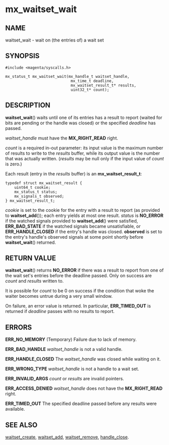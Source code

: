 # mx_waitset_wait

## NAME

waitset_wait - wait on (the entries of) a wait set

## SYNOPSIS

```
#include <magenta/syscalls.h>

mx_status_t mx_waitset_wait(mx_handle_t waitset_handle,
                             mx_time_t deadline,
                             mx_waitset_result_t* results,
                             uint32_t* count);
```

## DESCRIPTION

**waitset_wait**() waits until one of its entries has a result to report
(waited for bits are pending or the handle was closed) or the specified
*deadline* has passed.

*waitset_handle* must have the **MX_RIGHT_READ** right.

*count* is a required in-out parameter: its input value is the maximum
number of results to write to the *results* buffer, while its output value is
the number that was actually written. (*results* may be null only if the input
value of *count* is zero.)

Each result (entry in the *results* buffer) is an **mx_waitset_result_t**:
```
typedef struct mx_waitset_result {
    uint64_t cookie;
    mx_status_t status;
    mx_signals_t observed;
} mx_waitset_result_t;
```
*cookie* is set to the cookie for the entry with a result to report (as provided
to **waitset_add**()); each entry yields at most one result. *status* is
**NO_ERROR** if the watched signals provided to **waitset_add**() were
satisfied, **ERR_BAD_STATE** if the watched signals became unsatisfiable, or
**ERR_HANDLE_CLOSED** if the entry's handle was closed. **observed** is set
to the entry's handle's observed signals at some point shortly before
**waitset_wait**() returned.

## RETURN VALUE

**waitset_wait**() returns **NO_ERROR** if there was a result
to report from one of the wait set's entries before the deadline passed. Only on
success are *count* and *results* written to.

It is possible for *count* to be 0 on success if the condition that woke the
waiter becomes untrue during a very small window.

On failure, an error value is returned. In particular, **ERR_TIMED_OUT** is
returned if *deadline* passes with no results to report.

## ERRORS

**ERR_NO_MEMORY**  (Temporary) Failure due to lack of memory.

**ERR_BAD_HANDLE**  *waitset_handle* is not a valid handle.

**ERR_HANDLE_CLOSED** The *waitset_handle* was closed while waiting on it.

**ERR_WRONG_TYPE**  *waitset_handle* is not a handle to a wait set.

**ERR_INVALID_ARGS**  *count* or *results* are invalid pointers.

**ERR_ACCESS_DENIED**  *waitset_handle* does not have the **MX_RIGHT_READ**
right.

**ERR_TIMED_OUT**  The specified deadline passed before any results were
available.

## SEE ALSO

[waitset_create](waitset_create.md),
[waitset_add](waitset_remove.md),
[waitset_remove](waitset_remove.md),
[handle_close](handle_close.md).
